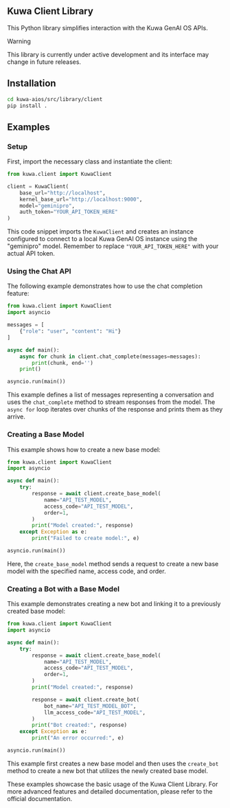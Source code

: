 ## Kuwa Client Library

This Python library simplifies interaction with the Kuwa GenAI OS APIs.

> [!WARNING]  
> This library is currently under active development and its interface may change in future releases.

## Installation

```bash
cd kuwa-aios/src/library/client
pip install .
```

## Examples

### Setup

First, import the necessary class and instantiate the client:

```python
from kuwa.client import KuwaClient

client = KuwaClient(
    base_url="http://localhost",
    kernel_base_url="http://localhost:9000",
    model="geminipro",
    auth_token="YOUR_API_TOKEN_HERE"
)
```

This code snippet imports the `KuwaClient` and creates an instance configured to connect to a local Kuwa GenAI OS instance using the "geminipro" model. Remember to replace `"YOUR_API_TOKEN_HERE"` with your actual API token.

### Using the Chat API

The following example demonstrates how to use the chat completion feature:

```python
from kuwa.client import KuwaClient
import asyncio

messages = [
    {"role": "user", "content": "Hi"}
]

async def main():
    async for chunk in client.chat_complete(messages=messages):
        print(chunk, end='')
    print()

asyncio.run(main())
```

This example defines a list of messages representing a conversation and uses the `chat_complete` method to stream responses from the model. The `async for` loop iterates over chunks of the response and prints them as they arrive.

### Creating a Base Model

This example shows how to create a new base model:

```python
from kuwa.client import KuwaClient
import asyncio

async def main():
    try:
        response = await client.create_base_model(
            name="API_TEST_MODEL",
            access_code="API_TEST_MODEL",
            order=1,
        )
        print("Model created:", response)
    except Exception as e:
        print("Failed to create model:", e)

asyncio.run(main())
```

Here, the `create_base_model` method sends a request to create a new base model with the specified name, access code, and order.

### Creating a Bot with a Base Model

This example demonstrates creating a new bot and linking it to a previously created base model:

```python
from kuwa.client import KuwaClient
import asyncio

async def main():
    try:
        response = await client.create_base_model(
            name="API_TEST_MODEL",
            access_code="API_TEST_MODEL",
            order=1,
        )
        print("Model created:", response)

        response = await client.create_bot(
            bot_name="API_TEST_MODEL_BOT",
            llm_access_code="API_TEST_MODEL",
        )
        print("Bot created:", response)
    except Exception as e:
        print("An error occurred:", e)

asyncio.run(main())
```

This example first creates a new base model and then uses the `create_bot` method to create a new bot that utilizes the newly created base model.

These examples showcase the basic usage of the Kuwa Client Library. For more advanced features and detailed documentation, please refer to the official documentation.
